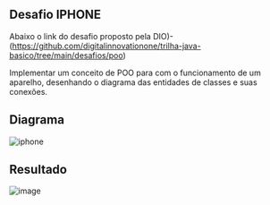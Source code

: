 ## Desafio IPHONE
Abaixo o link do desafio proposto pela DIO)- (https://github.com/digitalinnovationone/trilha-java-basico/tree/main/desafios/poo)

Implementar um conceito de POO para com o funcionamento de um aparelho, desenhando o diagrama das entidades de classes e suas conexões.

## Diagrama
![iphone](https://github.com/ClaytonEduard/dio-trilha-java-basico/assets/11823640/e50c0b3f-0fdc-449f-af98-e224e804584b)

## Resultado

![image](https://github.com/ClaytonEduard/dio-trilha-java-basico/assets/11823640/811b3930-ba0b-47f4-b36b-a7f7794679f7)
